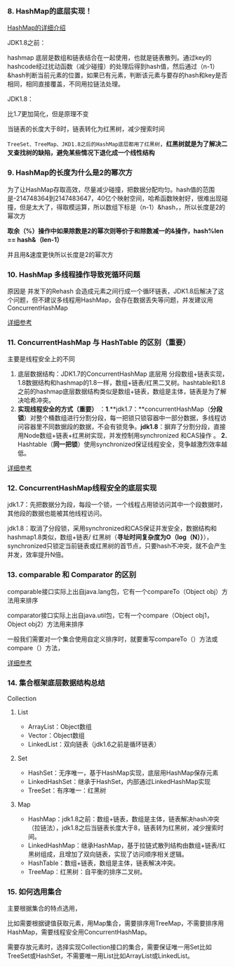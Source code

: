 ### 8. HashMap的底层实现！

[HashMap的详细介绍]( https://zhuanlan.zhihu.com/p/21673805 )

JDK1.8之前：

hashmap 底层是数组和链表结合在一起使用，也就是链表散列。通过key的hashcode经过扰动函数（减少碰撞）的处理后得到hash值，然后通过（n-1）&hash判断当前元素的位置，如果已有元素，判断该元素与要存的hash和key是否相同，相同直接覆盖，不同用拉链法处理。

JDK1.8：

比1.7更加简化，但是原理不变

当链表的长度大于8时，链表转化为红黑树，减少搜索时间

`TreeSet、TreeMap、JKD1.8之后的HashMap底层都用了红黑树`，**红黑树就是为了解决二叉查找树的缺陷，避免某些情况下退化成一个线性结构**



### 9. HashMap的长度为什么是2的幂次方

为了让HashMap存取高效，尽量减少碰撞，把数据分配均匀。hash值的范围是-214748364到2147483647，40亿个映射空间，哈希函数映射好，很难出现碰撞，但是太大了，得取模运算，所以数组下标是（n-1）&hash，，所以长度是2的幂次方



**取余（%）操作中如果除数是2的幂次则等价于和除数减一的&操作，hash%len == hash&（len-1）**

并且用&速度更快所以长度是2的幂次方



### 10. HashMap 多线程操作导致死循环问题

原因是 并发下的Rehash 会造成元素之间行成一个循环链表，JDK1.8后解决了这个问题，但不建议多线程用HashMap，会存在数据丢失等问题，并发建议用ConcurrentHashMap

[详细参考]( https://coolshell.cn/articles/9606.html )



### 11. ConcurrentHashMap 与 HashTable 的区别（重要）

主要是线程安全上的不同

1. 底层数据结构：JDK1.7的ConcurrentHashMap 底层用 分段数组+链表实现，1.8数据结构和hashmap的1.8一样，数组+链表/红黑二叉树。hashtable和1.8之前的hashmap底层数据结构类似是数组+链表，数组是主体，链表是为了解决哈希冲突。
2. **实现线程安全的方式（重要）** ：**1**.**jdk1.7：**concurrentHashMap（**分段锁**）对整个桶数组进行分割分段，每一把锁只锁容器中一部分数据，多线程访问容器里不同数据段的数据，不会有锁竞争。**jdk1.8**：摒弃了分割分段，直接用Node数组+链表+红黑树实现，并发控制用synchronized 和CAS操作 。  **2.** Hashtable（**同一把锁**）使用synchronized保证线程安全，竞争越激烈效率越低。

[详细参考]( https://www.cnblogs.com/chengxiao/p/6842045.html )



### 12. ConcurrentHashMap线程安全的底层实现

jdk1.7：先把数据分为段，每段一个锁，一个线程占用锁访问其中一个段数据时，其他段的数据也能被其他线程访问。

jdk1.8：取消了分段锁，采用synchronized和CAS保证并发安全，数据结构和hashmap1.8类似，数组+链表/ 红黑树（**寻址时间复杂度为O（log（N））**），synchronized只锁定当前链表或红黑树的首节点，只要hash不冲突，就不会产生并发，效率提升N倍。



### 13. comparable 和 Comparator 的区别

comparable接口实际上出自java.lang包，它有一个compareTo（Object obj）方法用来排序

comparator接口实际上出自java.util包，它有一个compare（Object obj1，Object obj2）方法用来排序

一般我们需要对一个集合使用自定义排序时，就要重写compareTo（）方法或compare（）方法，

[详细参考]( https://www.cnblogs.com/cxuanBlog/p/10927495.html )



### 14. 集合框架底层数据结构总结

Collection

1. List
   - ArrayList：Object数组
   - Vector：Object数组
   - LinkedList：双向链表（jdk1.6之前是循环链表）

2. Set
   - HashSet：无序唯一，基于HashMap实现，底层用HashMap保存元素
   - LinkedHashSet：继承于HashSet，内部通过LinkedHashMap实现
   - TreeSet：有序唯一：红黑树

3. Map
   - HashMap：jdk1.8之前：数组+链表，数组是主体，链表解决hash冲突（拉链法），jdk1.8之后当链表长度大于8，链表转为红黑树，减少搜索时间。
   - LinkedHashMap：继承HashMap，基于拉链式散列结构由数组+链表/红黑树组成，且增加了双向链表，实现了访问顺序相关逻辑。
   - HashTable：数组+链表，数组是主体，链表解决冲突。
   - TreeMap：红黑树：自平衡的排序二叉树。

### 15. 如何选用集合

主要根据集合的特点选用，

比如需要根据键值获取元素，用Map集合，需要排序用TreeMap，不需要排序用HashMap，需要线程安全用ConcurrentHashMap。

需要存放元素时，选择实现Collection接口的集合，需要保证唯一用Set比如TreeSet或HashSet，不需要唯一用List比如ArrayList或LinkedList。